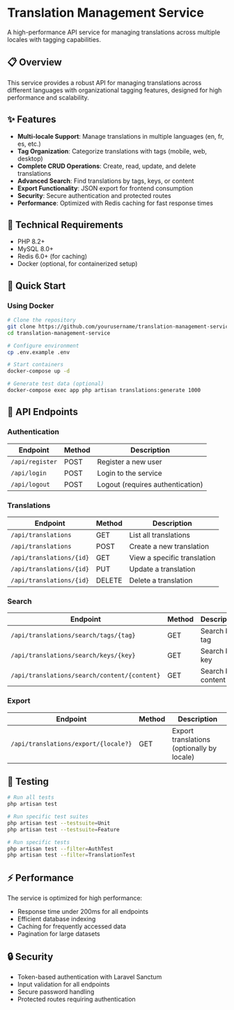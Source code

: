 # Translation Management Service

A high-performance API service for managing translations across multiple locales with tagging capabilities.

## 📋 Overview

This service provides a robust API for managing translations across different languages with organizational tagging features, designed for high performance and scalability.

## ✨ Features

- **Multi-locale Support**: Manage translations in multiple languages (en, fr, es, etc.)
- **Tag Organization**: Categorize translations with tags (mobile, web, desktop)
- **Complete CRUD Operations**: Create, read, update, and delete translations
- **Advanced Search**: Find translations by tags, keys, or content
- **Export Functionality**: JSON export for frontend consumption
- **Security**: Secure authentication and protected routes
- **Performance**: Optimized with Redis caching for fast response times

## 🔧 Technical Requirements

- PHP 8.2+
- MySQL 8.0+
- Redis 6.0+ (for caching)
- Docker (optional, for containerized setup)

## 🚀 Quick Start

### Using Docker

```bash
# Clone the repository
git clone https://github.com/yourusername/translation-management-service.git
cd translation-management-service

# Configure environment
cp .env.example .env

# Start containers
docker-compose up -d

# Generate test data (optional)
docker-compose exec app php artisan translations:generate 1000
```

## 🔌 API Endpoints

### Authentication

| Endpoint | Method | Description |
|----------|--------|-------------|
| `/api/register` | POST | Register a new user |
| `/api/login` | POST | Login to the service |
| `/api/logout` | POST | Logout (requires authentication) |

### Translations

| Endpoint | Method | Description |
|----------|--------|-------------|
| `/api/translations` | GET | List all translations |
| `/api/translations` | POST | Create a new translation |
| `/api/translations/{id}` | GET | View a specific translation |
| `/api/translations/{id}` | PUT | Update a translation |
| `/api/translations/{id}` | DELETE | Delete a translation |

### Search

| Endpoint | Method | Description |
|----------|--------|-------------|
| `/api/translations/search/tags/{tag}` | GET | Search by tag |
| `/api/translations/search/keys/{key}` | GET | Search by key |
| `/api/translations/search/content/{content}` | GET | Search by content |

### Export

| Endpoint | Method | Description |
|----------|--------|-------------|
| `/api/translations/export/{locale?}` | GET | Export translations (optionally by locale) |

## 🧪 Testing

```bash
# Run all tests
php artisan test

# Run specific test suites
php artisan test --testsuite=Unit
php artisan test --testsuite=Feature

# Run specific tests
php artisan test --filter=AuthTest
php artisan test --filter=TranslationTest
```

## ⚡ Performance

The service is optimized for high performance:

- Response time under 200ms for all endpoints
- Efficient database indexing
- Caching for frequently accessed data
- Pagination for large datasets

## 🔒 Security

- Token-based authentication with Laravel Sanctum
- Input validation for all endpoints
- Secure password handling
- Protected routes requiring authentication
